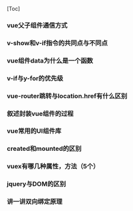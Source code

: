 [Toc]

### vue父子组件通信方式

### v-show和v-if指令的共同点与不同点

### vue组件data为什么是一个函数

### v-if与y-for的优先级

### vue-router跳转与location.href有什么区别

### 叙述封装vue组件的过程

### vue常用的UI组件库

### created和mounted的区别

### vuex有哪几种属性，方法（5个）

### jquery与DOM的区别

### 讲一讲双向绑定原理